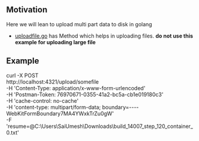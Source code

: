 ## Motivation

Here we will lean to upload multi part data to disk in golang


* [uploadfile.go](https://github.com/saiumesh535/chi-http/blob/master/utils/uploadfiles.go) has Method which helps in uploading files. **do not use this example for uploading large file**

## Example
curl -X POST \
  http://localhost:4321/upload/somefile \
  -H 'Content-Type: application/x-www-form-urlencoded' \
  -H 'Postman-Token: 76970671-0355-41a2-bc5a-cb1e019180c3' \
  -H 'cache-control: no-cache' \
  -H 'content-type: multipart/form-data; boundary=----WebKitFormBoundary7MA4YWxkTrZu0gW' \
  -F 'resume=@C:\Users\SaiUmesh\Downloads\build_14007_step_120_container_0.txt'